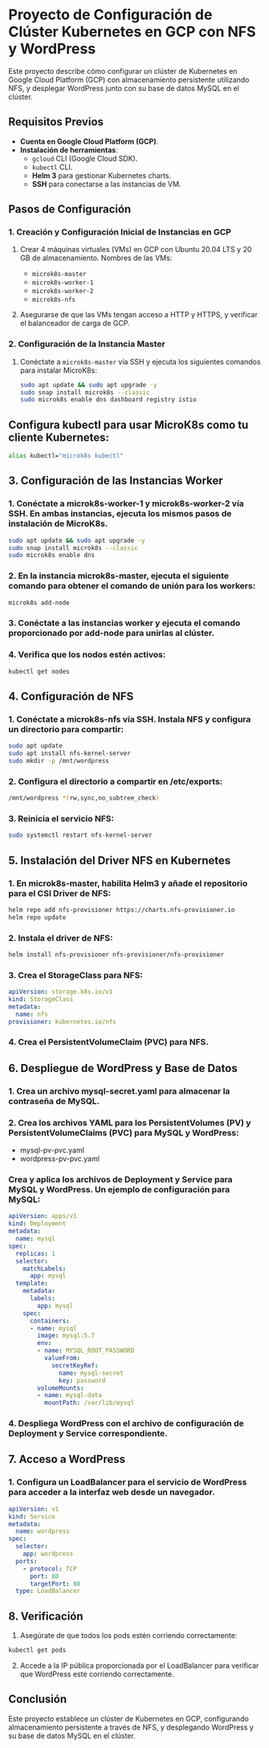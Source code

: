 # Proyecto de Configuración de Clúster Kubernetes en GCP con NFS y WordPress

Este proyecto describe cómo configurar un clúster de Kubernetes en Google Cloud Platform (GCP) con almacenamiento persistente utilizando NFS, y desplegar WordPress junto con su base de datos MySQL en el clúster.

## Requisitos Previos

- **Cuenta en Google Cloud Platform (GCP)**.
- **Instalación de herramientas**:
  - `gcloud` CLI (Google Cloud SDK).
  - `kubectl` CLI.
  - **Helm 3** para gestionar Kubernetes charts.
  - **SSH** para conectarse a las instancias de VM.

## Pasos de Configuración

### 1. Creación y Configuración Inicial de Instancias en GCP

1. Crear 4 máquinas virtuales (VMs) en GCP con Ubuntu 20.04 LTS y 20 GB de almacenamiento. Nombres de las VMs:
   - `microk8s-master`
   - `microk8s-worker-1`
   - `microk8s-worker-2`
   - `microk8s-nfs`
   
2. Asegurarse de que las VMs tengan acceso a HTTP y HTTPS, y verificar el balanceador de carga de GCP.

### 2. Configuración de la Instancia Master

1. Conéctate a `microk8s-master` vía SSH y ejecuta los siguientes comandos para instalar MicroK8s:

   ```bash
   sudo apt update && sudo apt upgrade -y
   sudo snap install microk8s --classic
   sudo microk8s enable dns dashboard registry istio

## Configura kubectl para usar MicroK8s como tu cliente Kubernetes:

```bash
alias kubectl="microk8s kubectl"
```

## 3. Configuración de las Instancias Worker
### 1. Conéctate a microk8s-worker-1 y microk8s-worker-2 vía SSH. En ambas instancias, ejecuta los mismos pasos de instalación de MicroK8s.

```bash
sudo apt update && sudo apt upgrade -y
sudo snap install microk8s --classic
sudo microk8s enable dns
```

### 2. En la instancia microk8s-master, ejecuta el siguiente comando para obtener el comando de unión para los workers:

```bash
microk8s add-node
```

### 3. Conéctate a las instancias worker y ejecuta el comando proporcionado por add-node para unirlas al clúster.

### 4. Verifica que los nodos estén activos:

```bash
kubectl get nodes
```

## 4. Configuración de NFS
### 1. Conéctate a microk8s-nfs vía SSH. Instala NFS y configura un directorio para compartir:

```bash
sudo apt update
sudo apt install nfs-kernel-server
sudo mkdir -p /mnt/wordpress
```

### 2. Configura el directorio a compartir en /etc/exports:

```bash
/mnt/wordpress *(rw,sync,no_subtree_check)
```

### 3. Reinicia el servicio NFS:

```bash
sudo systemctl restart nfs-kernel-server
```

## 5. Instalación del Driver NFS en Kubernetes


### 1. En microk8s-master, habilita Helm3 y añade el repositorio para el CSI Driver de NFS:

```bash
helm repo add nfs-provisioner https://charts.nfs-provisioner.io
helm repo update
```

### 2. Instala el driver de NFS:

```bash
helm install nfs-provisioner nfs-provisioner/nfs-provisioner
```


### 3. Crea el StorageClass para NFS:

```yaml
apiVersion: storage.k8s.io/v1
kind: StorageClass
metadata:
  name: nfs
provisioner: kubernetes.io/nfs
```


### 4. Crea el PersistentVolumeClaim (PVC) para NFS.

## 6. Despliegue de WordPress y Base de Datos

### 1. Crea un archivo mysql-secret.yaml para almacenar la contraseña de MySQL.

### 2. Crea los archivos YAML para los PersistentVolumes (PV) y PersistentVolumeClaims (PVC) para MySQL y WordPress:
- mysql-pv-pvc.yaml
- wordpress-pv-pvc.yaml

### Crea y aplica los archivos de Deployment y Service para MySQL y WordPress. Un ejemplo de configuración para MySQL:

```yaml
apiVersion: apps/v1
kind: Deployment
metadata:
  name: mysql
spec:
  replicas: 1
  selector:
    matchLabels:
      app: mysql
  template:
    metadata:
      labels:
        app: mysql
    spec:
      containers:
      - name: mysql
        image: mysql:5.7
        env:
        - name: MYSQL_ROOT_PASSWORD
          valueFrom:
            secretKeyRef:
              name: mysql-secret
              key: password
        volumeMounts:
        - name: mysql-data
          mountPath: /var/lib/mysql
```

### 4. Despliega WordPress con el archivo de configuración de Deployment y Service correspondiente.

## 7. Acceso a WordPress

### 1. Configura un LoadBalancer para el servicio de WordPress para acceder a la interfaz web desde un navegador.

```yaml
apiVersion: v1
kind: Service
metadata:
  name: wordpress
spec:
  selector:
    app: wordpress
  ports:
    - protocol: TCP
      port: 80
      targetPort: 80
  type: LoadBalancer
```
## 8. Verificación

1. Asegúrate de que todos los pods estén corriendo correctamente:

```bash
kubectl get pods
```

2. Accede a la IP pública proporcionada por el LoadBalancer para verificar que WordPress esté corriendo correctamente.

## Conclusión
Este proyecto establece un clúster de Kubernetes en GCP, configurando almacenamiento persistente a través de NFS, y desplegando WordPress y su base de datos MySQL en el clúster.

